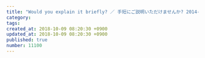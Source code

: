 ```yaml
---
title: "Would you explain it briefly? ／ 手短にご説明いただけませんか? 2014-01-25"
category: 
tags: 
created_at: 2018-10-09 08:20:30 +0900
updated_at: 2018-10-09 08:20:30 +0900
published: true
number: 11100
---
```



